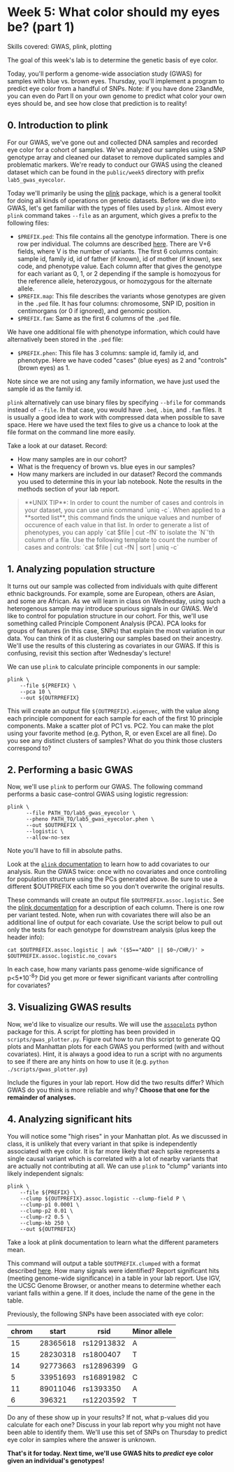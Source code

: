 # Week 5: What color should my eyes be?  (part 1)
Skills covered: GWAS, plink, plotting

The goal of this week's lab is to determine the genetic basis of eye color.

Today, you'll perform a genome-wide association study (GWAS) for samples with blue vs. brown eyes. Thursday, you'll implement a program to predict eye color from a handful of SNPs. Note: if you have done 23andMe, you can even do Part II on your own genome to predict what color your own eyes should be, and see how close that prediction is to reality! 

## 0. Introduction to plink

For our GWAS, we've gone out and collected DNA samples and recorded eye color for a cohort of samples. We've analyzed our samples using a SNP genotype array and cleaned our dataset to remove duplicated samples and problematic markers. We're ready to conduct our GWAS using the cleaned dataset which can be found in the `public/week5` directory with prefix `lab5_gwas_eyecolor`.

Today we'll primarily be using the [plink](https://www.cog-genomics.org/plink2) package, which is a general toolkit for doing all kinds of operations on genetic datasets. Before we dive into GWAS, let's get familiar with the types of files used by `plink`. Almost every `plink` command takes `--file` as an argument, which gives a prefix to the following files:

* `$PREFIX.ped`: This file contains all the genotype information. There is one row per individual. The columns are described [here](https://www.cog-genomics.org/plink/1.9/formats#ped). There are V+6 fields, where V is the number of variants. The first 6 columns contain: sample id, family id, id of father (if known), id of mother (if known), sex code, and phenotype value. Each column after that gives the genotype for each variant as 0, 1, or 2 depending if the sample is homozyous for the reference allele, heterozygous, or homozygous for the alternate allele.
* `$PREFIX.map`: This file describes the variants whose genotypes are given in the `.ped` file. It has four columns: chromosome, SNP ID, position in centimorgans (or 0 if ignored), and genomic position.
* `$PREFIX.fam`: Same as the first 6 columns of the `.ped` file.

We have one additional file with phenotype information, which could have alternatively been stored in the `.ped` file:

* `$PREFIX.phen`: This file has 3 columns: sample id, family id, and phenotype. Here we have coded "cases" (blue eyes) as 2 and "controls" (brown eyes) as 1.

Note since we are not using any family information, we have just used the sample id as the family id.

`plink` alternatively can use binary files by specifying `--bfile` for commands instead of `--file`. In that case, you would have `.bed`, `.bim`, and `.fam` files. It is usually a good idea to work with compressed data when possible to save space. Here we have used the text files to give us a chance to look at the file format on the command line more easily.

Take a look at our dataset. Record:
* How many samples are in our cohort?
* What is the frequency of brown vs. blue eyes in our samples?
* How many markers are included in our dataset?
Record the commands you used to determine this in your lab notebook. Note the results in the methods section of your lab report.

<blockquote>
**UNIX TIP**: In order to count the number of cases and controls in your dataset, you can use unix command `uniq -c`. When applied to a **sorted list**, this command finds the unique values and number of occurence of each value in that list. In order to generate a list of phenotypes, you can apply `cat $file | cut -fN` to isolate the `N`'th column of a file. Use the following template to count the number of cases and controls: 
    `cat $file | cut -fN | sort | uniq -c`
    
</blockquote>

## 1. Analyzing population structure

It turns out our sample was collected from individuals with quite different ethnic backgrounds. For example, some are European, others are Asian, and some are African. As we will learn in class on Wednesday, using such a heterogenous sample may introduce spurious signals in our GWAS. We'd like to control for population structure in our cohort. For this, we'll use something called Principle Component Analysis (PCA). PCA looks for groups of features (in this case, SNPs) that explain the most variation in our data. You can think of it as clustering our samples based on their ancestry. We'll use the results of this clustering as covariates in our GWAS. If this is confusing, revisit this section after Wednesday's lecture!

We can use `plink` to calculate principle components in our sample:

```
plink \
    --file ${PREFIX} \
    --pca 10 \
    --out ${OUTRPREFIX}
```

This will create an output file `${OUTPREFIX}.eigenvec`, with the value along each principle component for each sample for each of the first 10 principle components. Make a scatter plot of PC1 vs. PC2. You can make the plot using your favorite method (e.g. Python, R, or even Excel are all fine). Do you see any distinct clusters of samples? What do you think those clusters correspond to?

## 2. Performing a basic GWAS

Now, we'll use `plink` to perform our GWAS. The following command performs a basic case-control GWAS using logistic regression:
```
plink \
      --file PATH_TO/lab5_gwas_eyecolor \
      --pheno PATH_TO/lab5_gwas_eyecolor.phen \
      --out $OUTPREFIX \
      --logistic \
      --allow-no-sex
```
Note you'll have to fill in absolute paths.

Look at the [`plink` documentation](https://www.cog-genomics.org/plink/1.9/assoc#linear) to learn how to add covariates to our analysis. Run the GWAS twice: once with no covariates and once controlling for population structure using the PCs generated above. Be sure to use a different $OUTPREFIX each time so you don't overwrite the original results.

These commands will create an output file `$OUTPREFIX.assoc.logistic`. See the [plink documentation](https://www.cog-genomics.org/plink/1.9/formats#assoc_linear) for a description of each column. There is one row per variant tested. Note, when run with covariates there will also be an additional line of output for each covariate. Use the script below to pull out only the tests for each genotype for downstream analysis (plus keep the header info):

```
cat $OUTPREFIX.assoc.logistic | awk '($5=="ADD" || $0~/CHR/)' > $OUTPREFIX.assoc.logistic.no_covars
```

In each case, how many variants pass genome-wide significance of p<5*10<sup>-8</sup>? Did you get more or fewer significant variants after controlling for covariates?

## 3. Visualizing GWAS results
Now, we'd like to visualize our results. We will use the [`assocplots`](https://github.com/khramts/assocplots) python package for this.  A script for plotting has been provided in `scripts/gwas_plotter.py`. Figure out how to run this script to generate QQ plots and Manhattan plots for each GWAS you performed (with and without covariates). Hint, it is always a good idea to run a script with no arguments to see if there are any hints on how to use it (e.g. `python ./scripts/gwas_plotter.py`)

Include the figures in your lab report. How did the two results differ? Which GWAS do you think is more reliable and why? **Choose that one for the remainder of analyses.**

## 4. Analyzing significant hits

You will notice some "high rises" in your Manhattan plot. As we discussed in class, it is unlikely that every variant in that spike is independently associated with eye color. It is far more likely that each spike represents a single causal variant which is correlated with a lot of nearby variants that are actually not contributing at all. We can use `plink` to "clump" variants into likely independent signals:

```
plink \
    --file ${PREFIX} \
    --clump ${OUTPREFIX}.assoc.logistic --clump-field P \
    --clump-p1 0.0001 \
    --clump-p2 0.01 \
    --clump-r2 0.5 \
    --clump-kb 250 \
    --out ${OUTPREFIX}
```
Take a look at plink documentation to learn what the different parameters mean.

This command will output a table `$OUTPREFIX.clumped` with a format described [here](https://www.cog-genomics.org/plink/1.9/formats#clumped). How many signals were identified? Report significant hits (meeting genome-wide significance) in a table in your lab report. Use IGV, the UCSC Genome Browser, or another means to determine whether each variant falls within a gene. If it does, include the name of the gene in the table.

Previously, the following SNPs have been associated with eye color:

| chrom | start | rsid | Minor allele |
|----------|----------|-------|------|
| 15 | 28365618 | rs12913832 | A |
| 15 | 28230318 | rs1800407 | T |
| 14 | 92773663 | rs12896399 | G |
| 5 | 33951693 | rs16891982 | C |
| 11 | 89011046 | rs1393350 | A |
| 6 | 396321 | rs12203592 | T |

Do any of these show up in your results? If not, what p-values did you calculate for each one?
Discuss in your lab report why you might not have been able to identify them. We'll use this set of SNPs on Thursday to predict eye color in samples where the answer is unknown.

**That's it for today. Next time, we'll use GWAS hits to *predict* eye color given an individual's genotypes!**
